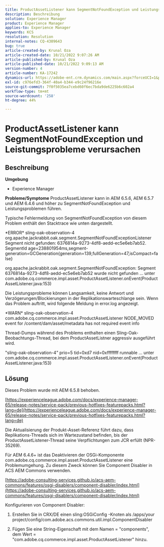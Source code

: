 ```yaml
---
title: ProductAssetListener kann SegmentNotFoundException und Leistungsprobleme verursachen
description: Beschreibung
solution: Experience Manager
product: Experience Manager
applies-to: Experience Manager
keywords: KCS
resolution: Resolution
internal-notes: CQ-4309643
bug: true
article-created-by: Krunal Oza
article-created-date: 10/21/2022 9:07:26 AM
article-published-by: Krunal Oza
article-published-date: 10/21/2022 9:09:13 AM
version-number: 4
article-number: KA-17242
dynamics-url: https://adobe-ent.crm.dynamics.com/main.aspx?forceUCI=1&pagetype=entityrecord&etn=knowledgearticle&id=f9b60fc7-1f51-ed11-bba2-0022480867fb
exl-id: c976efd3-364f-40a4-b344-e9c24f96216e
source-git-commit: 7f0f5035ea7cebd60f6ec7bda9de6225b6c602a4
workflow-type: tm+mt
source-wordcount: '258'
ht-degree: 44%

---
```


# ProductAssetListener kann SegmentNotFoundException und Leistungsprobleme verursachen

## Beschreibung

<b>Umgebung</b>
- Experience Manager



<b>Probleme/Symptome</b>
ProductAssetListener kann in AEM 6.5.6, AEM 6.5.7 und AEM 6.4.6 und höher zu SegmentNotFoundException und Leistungsproblemen führen.



Typische Fehlermeldung von SegmentNotFoundException von diesem Problem enthält den Stacktrace wie unten dargestellt.

\*ERROR\* sling-oak-observation-4 org.apache.jackrabbit.oak.segment.SegmentNotFoundExceptionListener Segment nicht gefunden: 6376814a-9273-4df8-aedd-ec5e6eb7ab52. SegmentId age=238801954ms,segment-generation=GCGeneration{generation=139,fullGeneration=47,isCompact=false}

org.apache.jackrabbit.oak.segment.SegmentNotFoundException: Segment 6376814a-9273-4df8-aedd-ec5e6eb7ab52 wurde nicht gefunden ... unter com.adobe.cq.commerce.impl.asset.ProductAssetListener.onEvent(ProductAssetListener.java:153)



Die Leistungsprobleme können Langsamkeit, keine Antwort und Verzögerungen/Blockierungen in der Replikationswarteschlange sein. Wenn das Problem auftritt, wird folgende Meldung in error.log angezeigt.

\*WARN\* sling-oak-observation-4 com.adobe.cq.commerce.impl.asset.ProductAssetListener NODE_MOVED event for /content/dam/asset/metadata has not required event info



Thread-Dumps während des Problems enthalten einen Sling-Oak-Beobachtungs-Thread, bei dem ProductAssetListner aggressiv ausgeführt wird.

&quot;sling-oak-observation-4&quot; prio=5 tid=0xd7 nid=0xffffffff runnable ... unter com.adobe.cq.commerce.impl.asset.ProductAssetListener.onEvent(ProductAssetListener.java:153)


## Lösung


Dieses Problem wurde mit AEM 6.5.8 behoben.

[https://experienceleague.adobe.com/docs/experience-manager-65/release-notes/service-pack/previous-hotfixes-featurepacks.html?lang=de](https://experienceleague.adobe.com/docs/experience-manager-65/release-notes/service-pack/previous-hotfixes-featurepacks.html?lang=de)

Die Aktualisierung der Produkt-Asset-Referenz führt dazu, dass Replikations-Threads sich im Wartezustand befinden, bis der ProductAssetListener-Thread seine Verpflichtungen zum JCR erfüllt (NPR-35269).



Für AEM 6.4.6+ ist das Deaktivieren der OSGi-Komponente com.adobe.cq.commerce.impl.asset.ProductAssetListener eine Problemumgehung. Zu diesem Zweck können Sie Component Disabler in ACS AEM Commons verwenden.

[https://adobe-consulting-services.github.io/acs-aem-commons/features/osgi-disablers/component-disabler/index.html](https://adobe-consulting-services.github.io/acs-aem-commons/features/osgi-disablers/component-disabler/index.html)



Konfigurieren von Component Disabler:

1. Erstellen Sie in CRX/DE einen sling:OSGiConfig -Knoten als /apps/your project/config/com.adobe.acs.commons.util.impl.ComponentDisabler

2. Fügen Sie eine String-Eigenschaft mit dem Namen = &quot;components&quot;, dem Wert = &quot;com.adobe.cq.commerce.impl.asset.ProductAssetListener&quot; hinzu.
